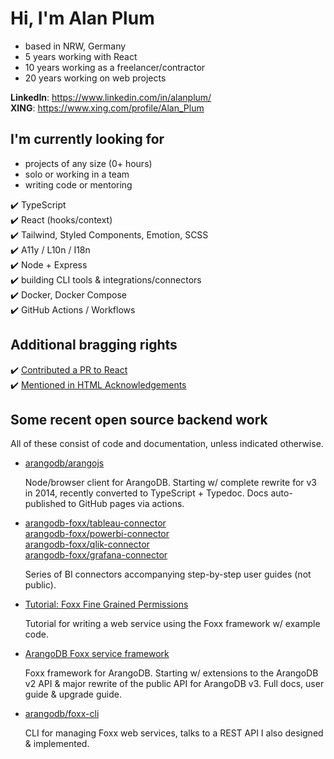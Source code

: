 # Hi, I'm Alan Plum

* based in NRW, Germany
* 5 years working with React
* 10 years working as a freelancer/contractor
* 20 years working on web projects

**LinkedIn**: https://www.linkedin.com/in/alanplum/<br/>
**XING**: https://www.xing.com/profile/Alan_Plum

## I'm currently looking for

* projects of any size (0+ hours)
* solo or working in a team
* writing code or mentoring

✔️ TypeScript<br/>
✔️ React (hooks/context)<br/>
✔️ Tailwind, Styled Components, Emotion, SCSS<br/>
✔️ A11y / L10n / I18n<br/>
✔️ Node + Express<br/>
✔️ building CLI tools & integrations/connectors<br/>
✔️ Docker, Docker Compose<br/>
✔️ GitHub Actions / Workflows<br/>

## Additional bragging rights

✔️ [Contributed a PR to React](https://github.com/facebook/react/pulls?q=is%3Apr+author%3Apluma)<br/>
✔️ [Mentioned in HTML Acknowledgements](https://html.spec.whatwg.org/multipage/acknowledgements.html#acknowledgments)

## Some recent open source backend work

All of these consist of code and documentation, unless indicated otherwise.

* [arangodb/arangojs](https://github.com/arangodb/arangojs)

  Node/browser client for ArangoDB. Starting w/ complete rewrite for v3 in
  2014, recently converted to TypeScript + Typedoc. Docs auto-published to
  GitHub pages via actions.

* [arangodb-foxx/tableau-connector](https://github.com/arangodb-foxx/tableau-connector)<br/>
  [arangodb-foxx/powerbi-connector](https://github.com/arangodb-foxx/powerbi-connector)<br/>
  [arangodb-foxx/qlik-connector](https://github.com/arangodb-foxx/qlik-connector)<br/>
  [arangodb-foxx/grafana-connector](https://github.com/arangodb-foxx/grafana-connector)
  
  Series of BI connectors accompanying step-by-step user guides (not public).

* [Tutorial: Foxx Fine Grained Permissions](https://www.arangodb.com/foxx-fine-grained-permissions/)

  Tutorial for writing a web service using the Foxx framework w/ example code.

* [ArangoDB Foxx service framework](https://www.arangodb.com/docs/stable/foxx.html)

  Foxx framework for ArangoDB. Starting w/ extensions to the ArangoDB v2 API &
  major rewrite of the public API for ArangoDB v3. Full docs, user guide &
  upgrade guide.

* [arangodb/foxx-cli](https://github.com/arangodb/foxx-cli)

  CLI for managing Foxx web services, talks to a REST API I also designed &
  implemented.

